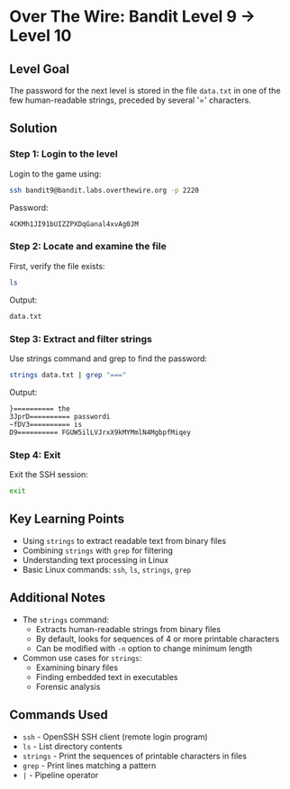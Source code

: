 # Over The Wire: Bandit Level 9 → Level 10

## Level Goal

The password for the next level is stored in the file `data.txt` in one of the few human-readable strings, preceded by several '=' characters.

## Solution

### Step 1: Login to the level
Login to the game using:
```bash
ssh bandit9@bandit.labs.overthewire.org -p 2220
```

Password:
```
4CKMh1JI91bUIZZPXDqGanal4xvAg0JM
```

### Step 2: Locate and examine the file
First, verify the file exists:
```bash
ls
```

Output:
```
data.txt
```

### Step 3: Extract and filter strings
Use strings command and grep to find the password:
```bash
strings data.txt | grep "==="
```

Output:
```
}========== the
3JprD========== passwordi
~fDV3========== is
D9========== FGUW5ilLVJrxX9kMYMmlN4MgbpfMiqey
```

### Step 4: Exit
Exit the SSH session:
```bash
exit
```

## Key Learning Points

* Using `strings` to extract readable text from binary files
* Combining `strings` with `grep` for filtering
* Understanding text processing in Linux
* Basic Linux commands: `ssh`, `ls`, `strings`, `grep`

## Additional Notes

* The `strings` command:
  * Extracts human-readable strings from binary files
  * By default, looks for sequences of 4 or more printable characters
  * Can be modified with `-n` option to change minimum length
* Common use cases for `strings`:
  * Examining binary files
  * Finding embedded text in executables
  * Forensic analysis

## Commands Used
* `ssh` - OpenSSH SSH client (remote login program)
* `ls` - List directory contents
* `strings` - Print the sequences of printable characters in files
* `grep` - Print lines matching a pattern
* `|` - Pipeline operator
